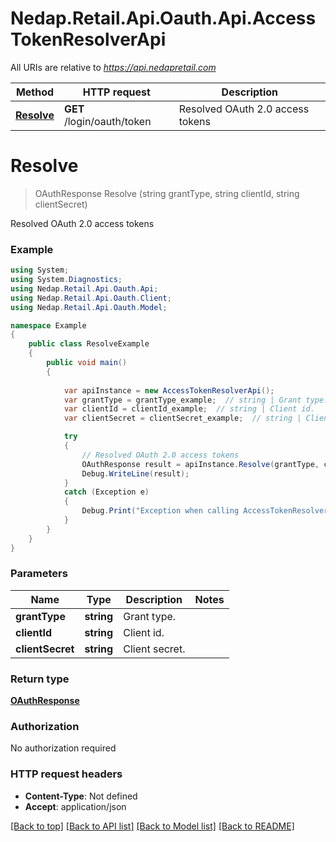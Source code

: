 # Nedap.Retail.Api.Oauth.Api.AccessTokenResolverApi

All URIs are relative to *https://api.nedapretail.com*

Method | HTTP request | Description
------------- | ------------- | -------------
[**Resolve**](AccessTokenResolverApi.md#resolve) | **GET** /login/oauth/token | Resolved OAuth 2.0 access tokens


<a name="resolve"></a>
# **Resolve**
> OAuthResponse Resolve (string grantType, string clientId, string clientSecret)

Resolved OAuth 2.0 access tokens



### Example
```csharp
using System;
using System.Diagnostics;
using Nedap.Retail.Api.Oauth.Api;
using Nedap.Retail.Api.Oauth.Client;
using Nedap.Retail.Api.Oauth.Model;

namespace Example
{
    public class ResolveExample
    {
        public void main()
        {
            
            var apiInstance = new AccessTokenResolverApi();
            var grantType = grantType_example;  // string | Grant type.
            var clientId = clientId_example;  // string | Client id.
            var clientSecret = clientSecret_example;  // string | Client secret.

            try
            {
                // Resolved OAuth 2.0 access tokens
                OAuthResponse result = apiInstance.Resolve(grantType, clientId, clientSecret);
                Debug.WriteLine(result);
            }
            catch (Exception e)
            {
                Debug.Print("Exception when calling AccessTokenResolverApi.Resolve: " + e.Message );
            }
        }
    }
}
```

### Parameters

Name | Type | Description  | Notes
------------- | ------------- | ------------- | -------------
 **grantType** | **string**| Grant type. | 
 **clientId** | **string**| Client id. | 
 **clientSecret** | **string**| Client secret. | 

### Return type

[**OAuthResponse**](OAuthResponse.md)

### Authorization

No authorization required

### HTTP request headers

 - **Content-Type**: Not defined
 - **Accept**: application/json

[[Back to top]](#) [[Back to API list]](../README.md#documentation-for-api-endpoints) [[Back to Model list]](../README.md#documentation-for-models) [[Back to README]](../README.md)

